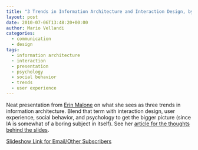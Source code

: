 ```yaml
---
title: "3 Trends in Information Architecture and Interaction Design, by Erin Malone"
layout: post
date: 2010-07-06T13:48:20+00:00
author: Mario Vellandi
categories:
  - communication
  - design
tags:
  - information architecture
  - interaction
  - presentation
  - psychology
  - social behavior
  - trends
  - user experience
---
```

Neat presentation from [Erin Malone](http://www.emdezine.com/) on what she sees as three trends in information architecture. Blend that term with interaction design, user experience, social behavior, and psychology to get the bigger picture (since IA is somewhat of a boring subject in itself). See her [article for the thoughts behind the slides](http://www.emdezine.com/deziningInteractions/2010/05/14/the-future-is-already-here-three-trends-in-ia/).

[Slideshow Link for Email/Other Subscribers](http://www.emdezine.com/deziningInteractions/2010/05/14/the-future-is-already-here-three-trends-in-ia/)
